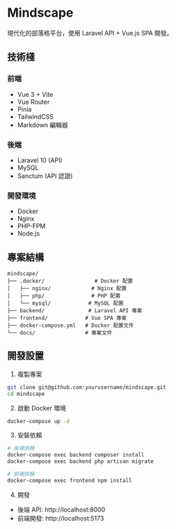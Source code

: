 # Mindscape

現代化的部落格平台，使用 Laravel API + Vue.js SPA 開發。

## 技術棧
### 前端
- Vue 3 + Vite
- Vue Router
- Pinia
- TailwindCSS
- Markdown 編輯器

### 後端
- Laravel 10 (API)
- MySQL
- Sanctum (API 認證)

### 開發環境
- Docker
- Nginx
- PHP-FPM
- Node.js

## 專案結構
```
mindscape/
├── .docker/                # Docker 配置
│   ├── nginx/             # Nginx 配置
│   ├── php/               # PHP 配置
│   └── mysql/            # MySQL 配置
├── backend/              # Laravel API 專案
├── frontend/            # Vue SPA 專案
├── docker-compose.yml   # Docker 配置文件
└── docs/                # 專案文件
```

## 開發設置
1. 複製專案
```bash
git clone git@github.com:yourusername/mindscape.git
cd mindscape
```

2. 啟動 Docker 環境
```bash
docker-compose up -d
```

3. 安裝依賴
```bash
# 後端依賴
docker-compose exec backend composer install
docker-compose exec backend php artisan migrate

# 前端依賴
docker-compose exec frontend npm install
```

4. 開發
- 後端 API: http://localhost:8000
- 前端開發: http://localhost:5173
